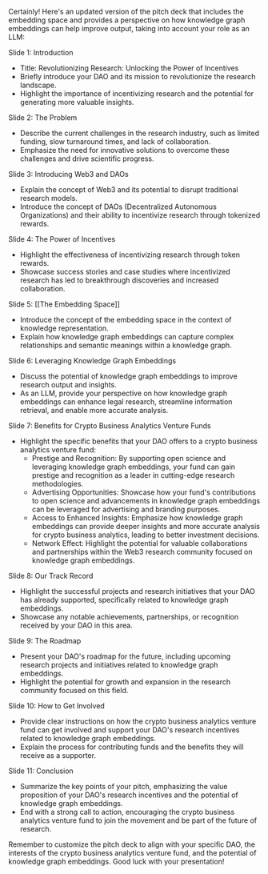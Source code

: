 Certainly! Here's an updated version of the pitch deck that includes the embedding space and provides a perspective on how knowledge graph embeddings can help improve output, taking into account your role as an LLM:

Slide 1: Introduction
- Title: Revolutionizing Research: Unlocking the Power of Incentives
- Briefly introduce your DAO and its mission to revolutionize the research landscape.
- Highlight the importance of incentivizing research and the potential for generating more valuable insights.

Slide 2: The Problem
- Describe the current challenges in the research industry, such as limited funding, slow turnaround times, and lack of collaboration.
- Emphasize the need for innovative solutions to overcome these challenges and drive scientific progress.

Slide 3: Introducing Web3 and DAOs
- Explain the concept of Web3 and its potential to disrupt traditional research models.
- Introduce the concept of DAOs (Decentralized Autonomous Organizations) and their ability to incentivize research through tokenized rewards.

Slide 4: The Power of Incentives
- Highlight the effectiveness of incentivizing research through token rewards.
- Showcase success stories and case studies where incentivized research has led to breakthrough discoveries and increased collaboration.

Slide 5: [[The Embedding Space]]
- Introduce the concept of the embedding space in the context of knowledge representation.
- Explain how knowledge graph embeddings can capture complex relationships and semantic meanings within a knowledge graph.

Slide 6: Leveraging Knowledge Graph Embeddings
- Discuss the potential of knowledge graph embeddings to improve research output and insights.
- As an LLM, provide your perspective on how knowledge graph embeddings can enhance legal research, streamline information retrieval, and enable more accurate analysis.

Slide 7: Benefits for Crypto Business Analytics Venture Funds
- Highlight the specific benefits that your DAO offers to a crypto business analytics venture fund:
  - Prestige and Recognition: By supporting open science and leveraging knowledge graph embeddings, your fund can gain prestige and recognition as a leader in cutting-edge research methodologies.
  - Advertising Opportunities: Showcase how your fund's contributions to open science and advancements in knowledge graph embeddings can be leveraged for advertising and branding purposes.
  - Access to Enhanced Insights: Emphasize how knowledge graph embeddings can provide deeper insights and more accurate analysis for crypto business analytics, leading to better investment decisions.
  - Network Effect: Highlight the potential for valuable collaborations and partnerships within the Web3 research community focused on knowledge graph embeddings.

Slide 8: Our Track Record
- Highlight the successful projects and research initiatives that your DAO has already supported, specifically related to knowledge graph embeddings.
- Showcase any notable achievements, partnerships, or recognition received by your DAO in this area.

Slide 9: The Roadmap
- Present your DAO's roadmap for the future, including upcoming research projects and initiatives related to knowledge graph embeddings.
- Highlight the potential for growth and expansion in the research community focused on this field.

Slide 10: How to Get Involved
- Provide clear instructions on how the crypto business analytics venture fund can get involved and support your DAO's research incentives related to knowledge graph embeddings.
- Explain the process for contributing funds and the benefits they will receive as a supporter.

Slide 11: Conclusion
- Summarize the key points of your pitch, emphasizing the value proposition of your DAO's research incentives and the potential of knowledge graph embeddings.
- End with a strong call to action, encouraging the crypto business analytics venture fund to join the movement and be part of the future of research.

Remember to customize the pitch deck to align with your specific DAO, the interests of the crypto business analytics venture fund, and the potential of knowledge graph embeddings. Good luck with your presentation!